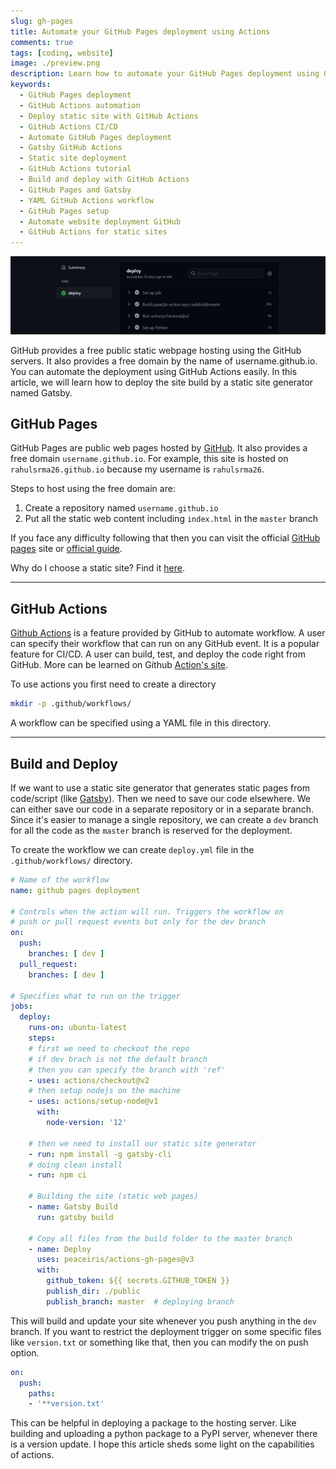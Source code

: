 ```yaml
---
slug: gh-pages
title: Automate your GitHub Pages deployment using Actions
comments: true
tags: [coding, website]
image: ./preview.png
description: Learn how to automate your GitHub Pages deployment using GitHub Actions in this detailed guide. Discover how to set up a workflow for building and deploying static sites with Gatsby. Follow step-by-step instructions to create a seamless CI/CD pipeline, manage your code efficiently, and deploy updates effortlessly to your GitHub Pages site using GitHub Actions.
keywords:
  - GitHub Pages deployment
  - GitHub Actions automation
  - Deploy static site with GitHub Actions
  - GitHub Actions CI/CD
  - Automate GitHub Pages deployment
  - Gatsby GitHub Actions
  - Static site deployment
  - GitHub Actions tutorial
  - Build and deploy with GitHub Actions
  - GitHub Pages and Gatsby
  - YAML GitHub Actions workflow
  - GitHub Pages setup
  - Automate website deployment GitHub
  - GitHub Actions for static sites
---
```


![Preview](./preview.png#reverse-invertable)

GitHub provides a free public static webpage hosting using the GitHub servers. It also provides a free domain by the name of username.github.io. You can automate the deployment using GitHub Actions easily. In this article, we will learn how to deploy the site build by a static site generator named Gatsby.

<!-- truncate -->

## GitHub Pages

GitHub Pages are public web pages hosted by [GitHub](https://github.com/). It also provides a free domain `username.github.io`. For example, this site is hosted on `rahulsrma26.github.io` because my username is `rahulsrma26`.

Steps to host using the free domain are:

1. Create a repository named `username.github.io`
2. Put all the static web content including `index.html` in the `master` branch

If you face any difficulty following that then you can visit the official [GitHub pages](https://pages.github.com/) site or [official guide](https://guides.github.com/features/pages/).

Why do I choose a static site? Find it [here](/articles/static-site).

---

## GitHub Actions

[Github Actions](https://github.com/features/actions) is a feature provided by GitHub to automate workflow. A user can specify their workflow that can run on any GitHub event. It is a popular feature for CI/CD. A user can build, test, and deploy the code right from GitHub. More can be learned on Github [Action's site](https://github.com/features/actions).

To use actions you first need to create a directory

```bash
mkdir -p .github/workflows/
```

A workflow can be specified using a YAML file in this directory.

---

## Build and Deploy

If we want to use a static site generator that generates static pages from code/script (like [Gatsby](https://www.gatsbyjs.com/)). Then we need to save our code elsewhere. We can either save our code in a separate repository or in a separate branch. Since it's easier to manage a single repository, we can create a `dev` branch for all the code as the `master` branch is reserved for the deployment.

To create the workflow we can create `deploy.yml` file in the `.github/workflows/` directory.

```yml
# Name of the workflow
name: github pages deployment

# Controls when the action will run. Triggers the workflow on
# push or pull request events but only for the dev branch
on:
  push:
    branches: [ dev ]
  pull_request:
    branches: [ dev ]

# Specifies what to run on the trigger
jobs:
  deploy:
    runs-on: ubuntu-latest
    steps:
    # first we need to checkout the repo
    # if dev brach is not the default branch
    # then you can specify the branch with 'ref'
    - uses: actions/checkout@v2
    # then setup nodejs on the machine
    - uses: actions/setup-node@v1
      with:
        node-version: '12'

    # then we need to install our static site generator
    - run: npm install -g gatsby-cli
    # doing clean install
    - run: npm ci

    # Building the site (static web pages)
    - name: Gatsby Build
      run: gatsby build

    # Copy all files from the build folder to the master branch
    - name: Deploy
      uses: peaceiris/actions-gh-pages@v3
      with:
        github_token: ${{ secrets.GITHUB_TOKEN }}
        publish_dir: ./public
        publish_branch: master  # deploying branch
```

This will build and update your site whenever you push anything in the `dev` branch. If you want to restrict the deployment trigger on some specific files like `version.txt` or something like that, then you can modify the on push option.

```yml
on:
  push:
    paths:
    - '**version.txt'
```

This can be helpful in deploying a package to the hosting server. Like building and uploading a python package to a PyPI server, whenever there is a version update. I hope this article sheds some light on the capabilities of actions.
